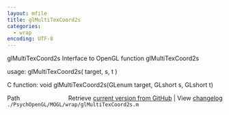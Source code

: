 ```yaml
---
layout: mfile
title: glMultiTexCoord2s
categories:
  - wrap
encoding: UTF-8
---
```


glMultiTexCoord2s  Interface to OpenGL function glMultiTexCoord2s

usage:  glMultiTexCoord2s\( target, s, t \)

C function:  void glMultiTexCoord2s\(GLenum target, GLshort s, GLshort t\)


<div class="code_header" style="text-align:right;">
  <span style="float:left;">Path&nbsp;&nbsp;</span> <span class="counter">Retrieve <a href=
  "https://raw.github.com/Psychtoolbox-3/Psychtoolbox-3/beta/./PsychOpenGL/MOGL/wrap/glMultiTexCoord2s.m">current version from GitHub</a> | View <a href=
  "https://github.com/Psychtoolbox-3/Psychtoolbox-3/commits/beta/./PsychOpenGL/MOGL/wrap/glMultiTexCoord2s.m">changelog</a></span>
</div>
<div class="code">
  <code>./PsychOpenGL/MOGL/wrap/glMultiTexCoord2s.m</code>
</div>
